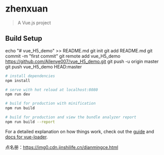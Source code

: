 # zhenxuan

> A Vue.js project

## Build Setup
echo "# vue_H5_demo" >> README.md
git init
git add README.md
git commit -m "first commit"
git remote add vue_H5_demo https://github.com/Allenye007/vue_H5_demo.git
git push -u origin master
git push vue_H5_demo HEAD:master
``` bash
# install dependencies
npm install

# serve with hot reload at localhost:8080
npm run dev

# build for production with minification
npm run build

# build for production and view the bundle analyzer report
npm run build --report
```

For a detailed explanation on how things work, check out the [guide](http://vuejs-templates.github.io/webpack/) and [docs for vue-loader](http://vuejs.github.io/vue-loader).

点名册：https://img0.cdn.jinshilife.cn/dianmingce.html
